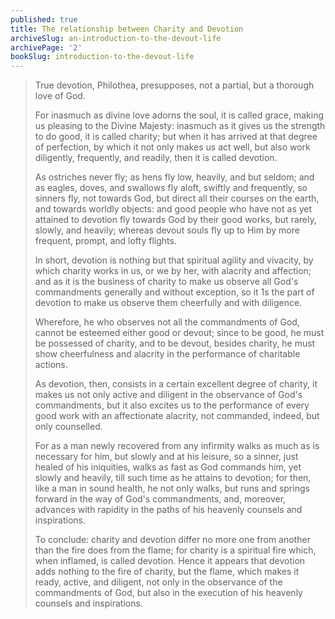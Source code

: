 ```yaml
---
published: true
title: The relationship between Charity and Devotion
archiveSlug: an-introduction-to-the-devout-life
archivePage: '2'
bookSlug: introduction-to-the-devout-life
---
```


> True devotion, Philothea, presupposes, not a partial, but a thorough love of God.
>
> For inasmuch as divine love adorns the soul, it is called grace, making us pleasing to the Divine Majesty: inasmuch as it gives us the strength to do good, it is called charity; but when it has arrived at that degree of perfection, by which it not only makes us act well, but also work diligently, frequently, and readily, then it is called devotion.
>
> As ostriches never fly; as hens fly low, heavily, and but seldom; and as eagles, doves, and swallows fly aloft, swiftly and frequently, so sinners fly, not towards God, but direct all their courses on the earth, and towards worldly objects: and good people who have not as yet attained to devotion fly towards God by their good works, but rarely, slowly, and heavily; whereas devout souls fly up to Him by more frequent, prompt, and lofty flights.
>
> In short, devotion is nothing but that spiritual agility and vivacity, by which charity works in us, or we by her, with alacrity and affection; and as it is the business of charity to make us observe all God's commandments generally and without exception, so it 1s the part of devotion to make us observe them cheerfully and with diligence.
>
> Wherefore, he who observes not all the commandments of God, cannot be esteemed either good or devout; since to be good, he must be possessed of charity, and to be devout, besides charity, he must show cheerfulness and alacrity in the performance of charitable actions.
>
> As devotion, then, consists in a certain excellent degree of charity, it makes us not only active and diligent in the observance of God's commandments, but it also excites us to the performance of every good work with an affectionate alacrity, not commanded, indeed, but only counselled.
>
> For as a man newly recovered from any infirmity walks as much as is necessary for him, but slowly and at his leisure, so a sinner, just healed of his iniquities, walks as fast as God commands him, yet slowly and heavily, till such time as he attains to devotion; for then, like a man in sound health, he not only walks, but runs and springs forward in the way of God's commandments, and, moreover, advances with rapidity in the paths of his heavenly counsels and inspirations.
>
> To conclude: charity and devotion differ no more one from another than the fire does from the flame; for charity is a spiritual fire which, when inflamed, is called devotion. Hence it appears that devotion adds nothing to the fire of charity, but the flame, which makes it ready, active, and diligent, not only in the observance of the commandments of God, but also in the execution of his heavenly counsels and inspirations.
